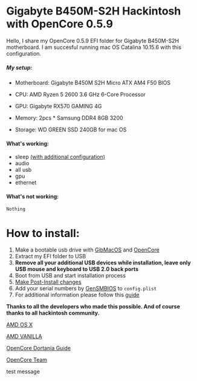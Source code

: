 # Gigabyte B450M-S2H Hackintosh with OpenCore 0.5.9

Hello, I share my OpenCore 0.5.9 EFI folder for Gigabyte B450M-S2H motherboard.
I am succesful running mac OS Catalina 10.15.6 with this configuration. 

##### My setup:
- Motherboard: Gigabyte B450M S2H Micro ATX AM4 F50 BIOS

- CPU: AMD Ryzen 5 2600 3.6 GHz 6-Core Processor

- GPU: Gigabyte RX570 GAMING 4G

- Memory: 2pcs * Samsung DDR4 8GB 3200

- Storage: WD GREEN SSD 240GB for mac OS

#### What's working: 
* sleep [(with additional configuration)](https://dortania.github.io/OpenCore-Post-Install/universal/sleep.html#preparations "(with additional configuration)")
* audio
* all usb
* gpu
* ethernet

#### What's not working:
`Nothing`

# How to install:
1. Make a bootable usb drive with [GibMacOS](https://github.com/corpnewt/gibMacOS "GibMacOS") and [OpenCore](https://github.com/acidanthera/OpenCorePkghttp:// "OpenCore")
2. Extract my EFI folder to USB
3. **Remove all your additional  USB devices while installation, leave only USB mouse and keyboard to USB 2.0 back ports**
4. Boot from USB and start installation process
5. [Make Post-Install changes](https://dortania.github.io/OpenCore-Post-Install/#how-to-follow-this-guide "Make Post-Install changes")
6. Add your serial numbers by [GenSMBIOS](https://github.com/corpnewt/GenSMBIOShttp:// "GenSMBIOS") to `config.plist`
7. For additional information please follow this [guide](https://dortania.github.io/OpenCore-Install-Guide/ "guide")


**Thanks to all the developers who made this possible. And of course thanks to all hackintosh community.**

[AMD OS X](https://amd-osx.com/)

[AMD VANILLA](https://github.com/AMD-OSX/AMD_Vanilla)

[OpenCore Dortania Guide](https://dortania.github.io/OpenCore-Install-Guide/)

[OpenCore Team](https://github.com/acidanthera/OpenCorePkg)

test message
